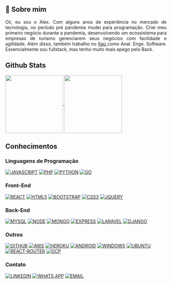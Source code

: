 
## 🚀 Sobre mim
<div align="justify">
    Oii, eu sou o Alex. Com alguns anos de experiência no mercado de tecnologia, no período pré pandemia mudei para programação. Criei meu primeiro negócio durante a pandemia, desenvolvendo um ecossistema para empresas de turismo gerenciarem seus negócios com facilidade e agilidade.
    Além disso, também trabalho no <a href="https://www.linkedin.com/company/itau">Itaú </a> como Anal. Enge. Software.
    Essencialmente sou fullstack, mas tenho muito mais apego pelo Back.
</div>

## Github Stats
<a href="https://github.com/alexsandron3">
  <img align="center" height="180rem" src="https://github-readme-stats.vercel.app/api?username=alexsandron3&show_icons=true&theme=radical&include_all_commits=true&count_private=true" />
  <img align="center" height="180rem" src="https://github-readme-stats.vercel.app/api/top-langs/?username=alexsandron3&layout=compact&theme=radical" />
</a>

## Conhecimentos

### Linguagens de Programação

[![JAVASCRIPT](https://img.shields.io/badge/JavaScript-F7DF1E?style=for-the-badge&logo=javascript&logoColor=black)]()
[![PHP](https://img.shields.io/badge/PHP-777BB4?style=for-the-badge&logo=php&logoColor=white)]()
[![PYTHON](https://img.shields.io/badge/Python-3776AB?style=for-the-badge&logo=python&logoColor=white)]()
[![GO](https://img.shields.io/badge/Go-00ADD8?style=for-the-badge&logo=go&logoColor=white)]()

### Front-End

[![REACT](https://img.shields.io/badge/React-20232A?style=for-the-badge&logo=react&logoColor=61DAFB)]()
[![HTML5](https://img.shields.io/badge/HTML5-E34F26?style=for-the-badge&logo=html5&logoColor=white)]()
[![BOOTSTRAP](https://img.shields.io/badge/Bootstrap-563D7C?style=for-the-badge&logo=bootstrap&logoColor=white)]()
[![CSS3](https://img.shields.io/badge/CSS3-1572B6?style=for-the-badge&logo=css3&logoColor=white)]()
[![JQUERY](https://img.shields.io/badge/jQuery-0769AD?style=for-the-badge&logo=jquery&logoColor=white)]()


### Back-End

[![MYSQL](https://img.shields.io/badge/MySQL-00000F?style=for-the-badge&logo=mysql&logoColor=white)]()
[![NODE](https://img.shields.io/badge/Node.js-43853D?style=for-the-badge&logo=node.js&logoColor=white)]()
[![MONGO](https://img.shields.io/badge/MongoDB-4EA94B?style=for-the-badge&logo=mongodb&logoColor=white)]()
[![EXPRESS](https://img.shields.io/badge/Express.js-404D59?style=for-the-badge)]()
[![LARAVEL](https://img.shields.io/badge/Laravel-FF2D20?style=for-the-badge&logo=laravel&logoColor=white)]()
[![DJANGO](https://img.shields.io/badge/Django-092E20?style=for-the-badge&logo=django&logoColor=white)]()


### Outros

[![GITHUB](https://img.shields.io/badge/GitHub-100000?style=for-the-badge&logo=github&logoColor=white)]()
[![AWS](https://img.shields.io/badge/Amazon_AWS-232F3E?style=for-the-badge&logo=amazon-aws&logoColor=white)]()
[![HEROKU](https://img.shields.io/badge/Heroku-430098?style=for-the-badge&logo=heroku&logoColor=white)]()
[![ANDROID](https://img.shields.io/badge/Android-3DDC84?style=for-the-badge&logo=android&logoColor=white)]()
[![WINDOWS](https://img.shields.io/badge/Windows-0078D6?style=for-the-badge&logo=windows&logoColor=white)]()
[![UBUNTU](https://img.shields.io/badge/Ubuntu-E95420?style=for-the-badge&logo=ubuntu&logoColor=white)]()
[![REACT-ROUTER](https://img.shields.io/badge/React_Router-CA4245?style=for-the-badge&logo=react-router&logoColor=white)]()
[![GCP](https://img.shields.io/badge/Google_Cloud-4285F4?style=for-the-badge&logo=google-cloud&logoColor=white)]()


### Contato

[![LINKEDIN](https://img.shields.io/badge/LinkedIn-0077B5?style=for-the-badge&logo=linkedin&logoColor=white)](https://www.linkedin.com/in/alexsandron3/)
[![WHATS APP](https://img.shields.io/badge/WhatsApp-25D366?style=for-the-badge&logo=whatsapp&logoColor=white)](https://api.whatsapp.com/send?phone=21976469724)
[![EMAIL](https://img.shields.io/badge/-email-blue)](mailto:alexsandro060299@outlook.com)

